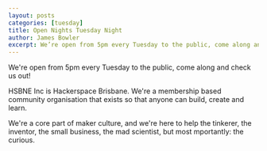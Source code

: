 ```yaml
---
layout: posts
categories: [tuesday]
title: Open Nights Tuesday Night
author: James Bowler
excerpt: We’re open from 5pm every Tuesday to the public, come along and check us out!
---
```



We're open from 5pm every Tuesday to the public, come along and check us out! 

HSBNE Inc is Hackerspace Brisbane. We're a membership based community
organisation that exists so that anyone can build, create and learn.

We're a core part of maker culture, and we're here to help the tinkerer,
the inventor, the small business, the mad scientist, but most
mportantly: the curious.




